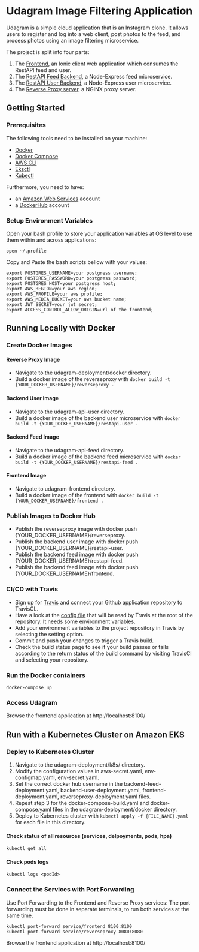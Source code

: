 # Udagram Image Filtering Application

Udagram is a simple cloud application that is an Instagram clone. It allows users to register and log into a web client, post photos to the feed, and process photos using an image filtering microservice.

The project is split into four parts:

1) The [Frontend](https://github.com/leobritob/udacity-cloud-developer-project3/tree/master/udagram-frontend), an Ionic client web application which consumes the RestAPI feed and user.
2) The [RestAPI Feed Backend](https://github.com/leobritob/udacity-cloud-developer-project3/tree/master/udagram-api-feed), a Node-Express feed microservice.
3) The [RestAPI User Backend](https://github.com/leobritob/udacity-cloud-developer-project3/tree/master/udagram-api-user), a Node-Express user microservice.
4) The [Reverse Proxy server](https://github.com/leobritob/udacity-cloud-developer-project3/tree/master/udagram-deployment/k8s), a NGINX proxy server.


## Getting Started

### Prerequisites
The following tools need to be installed on your machine:

* [Docker](https://www.docker.com/products/docker-desktop)
* [Docker Compose](https://docs.docker.com/compose/install/)
* [AWS CLI](https://aws.amazon.com/cli/)
* [Eksctl](https://docs.aws.amazon.com/eks/latest/userguide/getting-started-eksctl.html)
* [Kubectl](https://kubernetes.io/docs/tasks/tools/install-kubectl/)

Furthermore, you need to have:

* an [Amazon Web Services](https://signin.aws.amazon.com/signin?redirect_uri=https%3A%2F%2Fconsole.aws.amazon.com%2Fconsole%2Fhome%3Fstate%3DhashArgs%2523%26isauthcode%3Dtrue&client_id=arn%3Aaws%3Aiam%3A%3A015428540659%3Auser%2Fhomepage&forceMobileApp=0&code_challenge=SjSQjqJnJnk-FtLjh8d7giM0dF-fsHgNI94asx8NcxM&code_challenge_method=SHA-256) account
* a [DockerHub](https://hub.docker.com/) account

### Setup Environment Variables
Open your bash profile to store your application variables at OS level to use them within and across applications:

`open ~/.profile`

Copy and Paste the bash scripts bellow with your values:
```
export POSTGRES_USERNAME=your postgress username;
export POSTGRES_PASSWORD=your postgress password;
export POSTGRES_HOST=your postgress host;
export AWS_REGION=your aws region;
export AWS_PROFILE=your aws profile;
export AWS_MEDIA_BUCKET=your aws bucket name;
export JWT_SECRET=your jwt secret;
export ACCESS_CONTROL_ALLOW_ORIGIN=url of the frontend;
```

## Running Locally with Docker 

### Create Docker Images

#### Reverse Proxy Image
* Navigate to the udagram-deployment/docker directory.
* Build a docker image of the reverseproxy with `docker build -t {YOUR_DOCKER_USERNAME}/reverseproxy .`

#### Backend User Image
* Navigate to the udagram-api-user directory.
* Build a docker image of the backend user microservice with `docker build -t {YOUR_DOCKER_USERNAME}/restapi-user .`

#### Backend Feed Image
* Navigate to the udagram-api-feed directory.
* Build a docker image of the backend feed microservice with `docker build -t {YOUR_DOCKER_USERNAME}/restapi-feed .`

#### Frontend Image
* Navigate to udagram-frontend directory.
* Build a docker image of the frontend with `docker build -t {YOUR_DOCKER_USERNAME}/frontend .`

### Publish Images to Docker Hub
* Publish the reverseproxy image with docker push {YOUR_DOCKER_USERNAME}/reverseproxy.
* Publish the backend user image with docker push {YOUR_DOCKER_USERNAME}/restapi-user.
* Publish the backend feed image with docker push {YOUR_DOCKER_USERNAME}/restapi-feed.
* Publish the backend feed image with docker push {YOUR_DOCKER_USERNAME}/frontend.

### CI/CD with Travis
* Sign up for [Travis](https://travis-ci.com/) and connect your Github application repository to TravisCL.
* Have a look at the [config file](https://github.com/leobritob/udacity-cloud-project3/blob/master/.travis.yml) that will be read by Travis at the root of the repository. It needs some environment variables.
* Add your environment variables to the project repository in Travis by selecting the setting option.
* Commit and push your changes to trigger a Travis build.
* Check the build status page to see if your build passes or fails according to the return status of the build command by visiting TravisCI and selecting your repository.

### Run the Docker containers
`docker-compose up`

### Access Udagram
Browse the frontend application at http://localhost:8100/

## Run with a Kubernetes Cluster on Amazon EKS

### Deploy to Kubernetes Cluster
1) Navigate to the udagram-deployment/k8s/ directory.
2) Modify the configuration values in aws-secret.yaml, env-configmap.yaml, env-secret.yaml.
3) Set the correct docker hub username in the backend-feed-deployment.yaml, backend-user-deployment.yaml, frontend-deployment.yaml, reverseproxy-deployment.yaml files.
4) Repeat step 3 for the docker-compose-build.yaml and docker-compose.yaml files in the udagram-deployment/docker directory.
5) Deploy to Kubernetes cluster with `kubectl apply -f {FILE_NAME}.yaml` for each file in this directory.

#### Check status of all resources (services, delpoyments, pods, hpa)
`kubectl get all`

#### Check pods logs
`kubectl logs <podId>`

### Connect the Services with Port Forwarding
Use Port Forwarding to the Frontend and Reverse Proxy services: The port forwarding must be done in separate terminals, to run both services at the same time.
```
kubectl port-forward service/frontend 8100:8100
kubectl port-forward service/reverseproxy 8080:8080
```
Browse the frontend application at http://localhost:8100/

